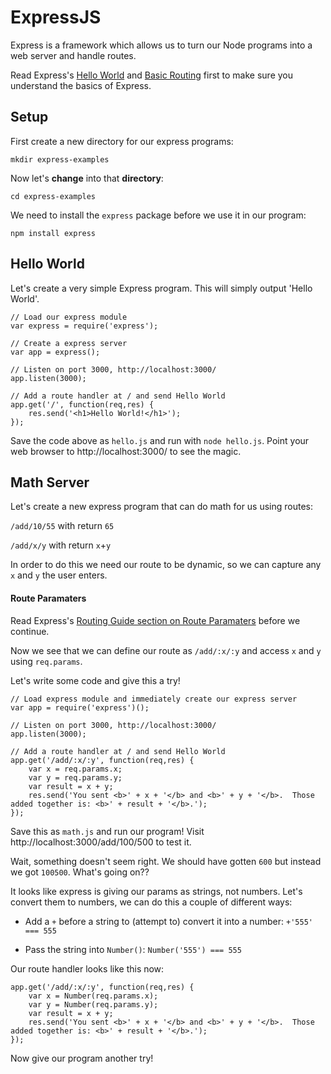 ExpressJS
====

Express is a framework which allows us to turn our Node programs into a web server and handle routes.

Read Express's [Hello World](https://expressjs.com/en/starter/hello-world.html) and
[Basic Routing](https://expressjs.com/en/starter/basic-routing.html) first to make sure you understand the basics of Express.

## Setup

First create a new directory for our express programs:

`mkdir express-examples`

Now let's **change** into that **directory**:

`cd express-examples`

We need to install the `express` package before we use it in our program:

`npm install express`

## Hello World

Let's create a very simple Express program.  This will simply output 'Hello World'.

```
// Load our express module
var express = require('express');

// Create a express server
var app = express();

// Listen on port 3000, http://localhost:3000/
app.listen(3000);

// Add a route handler at / and send Hello World
app.get('/', function(req,res) {
	res.send('<h1>Hello World!</h1>');
});
```

Save the code above as `hello.js` and run with `node hello.js`.  Point your web browser to http://localhost:3000/ to see the magic.


## Math Server
Let's create a new express program that can do math for us using routes:

`/add/10/55` with return `65`

`/add/x/y` with return `x`+`y`

In order to do this we need our route to be dynamic, so we can capture any `x` and `y` the user enters.

#### Route Paramaters

Read Express's [Routing Guide section on Route Paramaters](https://expressjs.com/en/guide/routing.html#route-parameters) before we continue.

Now we see that we can define our route as `/add/:x/:y` and access `x` and `y` using `req.params`.

Let's write some code and give this a try!

```
// Load express module and immediately create our express server
var app = require('express')();

// Listen on port 3000, http://localhost:3000/
app.listen(3000);

// Add a route handler at / and send Hello World
app.get('/add/:x/:y', function(req,res) {
	var x = req.params.x;
	var y = req.params.y;
	var result = x + y;
	res.send('You sent <b>' + x + '</b> and <b>' + y + '</b>.  Those added together is: <b>' + result + '</b>.');
});
```

Save this as `math.js` and run our program!  Visit http://localhost:3000/add/100/500 to test it.

Wait, something doesn't seem right.  We should have gotten `600` but instead we got `100500`.  What's going on??

It looks like express is giving our params as strings, not numbers.  Let's convert them to numbers, we can do this a couple of different ways:

- Add a `+` before a string to (attempt to) convert it into a number: `+'555' === 555`

- Pass the string into `Number()`: `Number('555') === 555`

Our route handler looks like this now:

```
app.get('/add/:x/:y', function(req,res) {
	var x = Number(req.params.x);
	var y = Number(req.params.y);
	var result = x + y;
	res.send('You sent <b>' + x + '</b> and <b>' + y + '</b>.  Those added together is: <b>' + result + '</b>.');
});
```

Now give our program another try!

